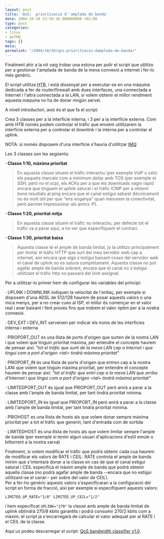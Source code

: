```yaml
---
layout: post
title: 'QoS:  priorització d''amplada de banda'
date: 2004-10-20 23:59:36.000000000 +02:00
type: post
categories:
- linux
- pofHQ
tags: []
meta:
permalink: "/2004/10/20/qos-prioritzacio-damplada-de-banda/"
---
```

Finalment ahir a la nit vaig trobar una estona per _polir_ el script que utilitzo per a gestionar l'amplada de banda de la meva connexió a internet i fer-lo més genèric.

El script utilitza <acronym title="Hierachical token bucket">HTB</acronym>, i està dissenyat per a executar-se en una màquina dedicada a fer de router/firewall amb dues interfaces, una connectada a Internet i l'altra connectada a la LAN, si volem obtenir el millor rendiment aquesta màquina no ha de donar ningún servei.

A nivell introductori, això és el que fa el script:

Crea 3 classes per a la interfície interna, i 3 per a la interfície externa. Com amb HTB només podem controlar el tràfic que enviem utilitzarem la interfície externa per a controlar el downlink i la interna per a controlar el uplink.

NOTA: si només disposem d'una interfície s'hauria d'utilitzar [IMQ](http://www.linuximq.net/)

Les 3 classes son les següents:

**· Classe 1:10, màxima prioritat**

> En aquesta classe situem el tràfic interactiu (per exemple VoIP o ssh): els paquets marcats com a _minimum delay_ amb TOS (per exemple el SSH, però no el scp), els ACKs per a que els downloads vagin ràpid encara que tinguem el uplink saturat i el tràfic ICMP per a obtenir bons resultats al ping encara que el canal estigui saturat (tècnicament no és molt útil per que "ens enganya" quan mesurem la conectivitat, però permet impressionar als amics :P).

**· Classe 1:20, prioritat mitja**

> En aquesta classe situem el tràfic no interactiu, per defecte tot el tràfic va a parar aquí, a no ser que especifiquem el contrari.

**· Classe 1:30, prioritat baixa**

> Aquesta classe té el ample de banda limitat, jo la utilitzo principalment per limitar el tràfic HTTP que surt del meu servidor web cap a internet, així encara que algú s'estigui baixant coses del servidor web el canal de uplink no es satura completament. Aquesta classe no pot agafar ample de banda sobrant, encara que el canal no s'estigui utilitzant el tràfic http no passarà del limit assignat.

<!--more-->  
Per a utilitzar-lo primer hem de configurar les variables del principi:

· UPLINK i DOWNLINK indiquen la velocitat de l'enllaç, per exemple si disposem d'una ADSL de 512/128 haurem de posar aquests valors o una mica menys, per a no crear cues al ISP, el millor és començar en el valor real i anar baixant i fent proves fins que trobem el valor òptim per a la nostra connexió.

· DEV\_EXT i DEV\_INT serveixen per indicar els noms de les interfícies interna i externa

· PRIOPORT\_OUT és una llista de ports d'origen que surten de la nostra LAN i que volem que tinguin prioritat màxima, per entendre el concepte haurem de pensar així: _"tot el tràfic que surti de la meva LAN cap a Internet i que tingui com a port d'origen \<tal\> tindrà màxima prioritat"_

· PRIOPORT\_IN és una llista de ports d'origen que entren cap a la nostra LANi que volem que tinguin màxima prioritat, per entendre el concepte haurem de pensar així: _"tot el tràfic que entri cap a la meva LAN que arriba d'Internet i que tingui com a port d'origen \<tal\> tindrà màxima prioritat"_

· LIMITEDPORT\_OUT és igual que PRIOPORT\_OUT però anirà a parar a la classe amb l'ample de banda limitat, per tant tindrà prioritat mínima.

· LIMITEDPORT\_IN és igual que PRIOPORT\_IN però anirà a parar a la classe amb l'ample de banda limitat, per tant tindrà prioritat mínima.

· PRIOHOST es una llista de hosts als que volem donar sempre màxima prioritat per a tot el tràfic que generin, tant d'entrada com de sortida

· LIMITEDHOST és una llista de hosts als que volem limitar sempre l'ample de banda (per exemple si tenim algun usuari d'aplicacions d'estil emule o bittorrent a la nostra xarxa)

Finalment, si volem modificar el tràfic que podrà obtenir cada cua haurem de modificar els valors de RATE i CEIL: RATE controla el ample de banda mínim que s'intentarà donar a la classe en cas de que el canal estigui saturat i CEIL especifica el màxim ample de banda que podrà obtenir aquella classe (no podrà agafar ample de banda --encara que no estigui utilitzant-se el canal-- per sobre del valor de CEIL).  
Per a fer-ho genèric aquests valors s'especificaran a la configuració del script en forma de fracció, així per exemple si especifiquem aquests valors:

`
LIMITED_UP_RATE="1/8"
LIMITED_UP_CEIL="1/2"
`

i hem especificat `UPLINK="270"` la classe amb ample de banda limitat de uplink obtindrà 270/8 kbits garantits i podrà consumir 270/2 kbits com a màxim; el script ja s'encarregarà de calcular el valor adequat per al RATE i el CEIL de la classe.

Aquí us podeu descarregar el script: [QoS bandwidth classifier v1.0](/archives/files/bw-shaper1.sh).

